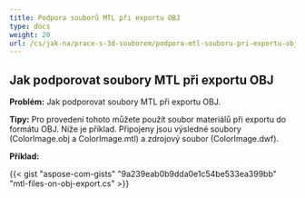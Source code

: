 ```yaml
---
title: Podpora souborů MTL při exportu OBJ
type: docs
weight: 20
url: /cs/jak-na/prace-s-3d-souborem/podpora-mtl-souboru-pri-exportu-obj
---
```


## **Jak podporovat soubory MTL při exportu OBJ**

**Problém:** Jak podporovat soubory MTL při exportu OBJ.

**Tipy:** Pro provedení tohoto můžete použít soubor materiálů při exportu do formátu OBJ. Níže je příklad. Připojeny jsou výsledné soubory (ColorImage.obj a ColorImage.mtl) a zdrojový soubor (ColorImage.dwf).

**Příklad:**

{{< gist "aspose-com-gists" "9a239eab0b9dda0e1c54be533ea399bb" "mtl-files-on-obj-export.cs" >}}
